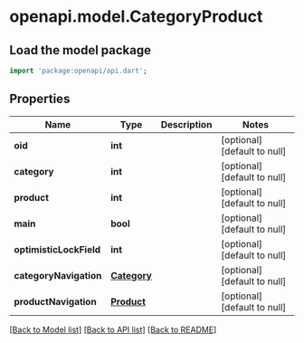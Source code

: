 # openapi.model.CategoryProduct

## Load the model package
```dart
import 'package:openapi/api.dart';
```

## Properties
Name | Type | Description | Notes
------------ | ------------- | ------------- | -------------
**oid** | **int** |  | [optional] [default to null]
**category** | **int** |  | [optional] [default to null]
**product** | **int** |  | [optional] [default to null]
**main** | **bool** |  | [optional] [default to null]
**optimisticLockField** | **int** |  | [optional] [default to null]
**categoryNavigation** | [**Category**](Category.md) |  | [optional] [default to null]
**productNavigation** | [**Product**](Product.md) |  | [optional] [default to null]

[[Back to Model list]](../README.md#documentation-for-models) [[Back to API list]](../README.md#documentation-for-api-endpoints) [[Back to README]](../README.md)


